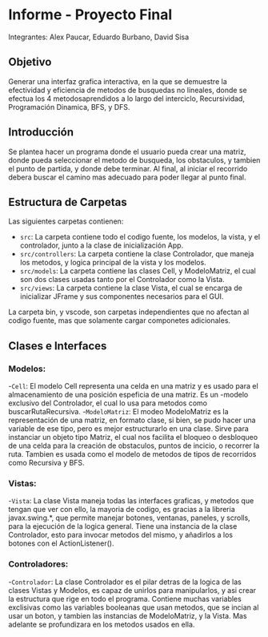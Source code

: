 # Informe - Proyecto Final

Integrantes: Alex Paucar, Eduardo Burbano, David Sisa
## Objetivo
Generar una interfaz grafica interactiva, en la que se demuestre la efectividad y eficiencia de metodos de busquedas no 
lineales, donde se efectua los 4 metodosaprendidos a lo largo del interciclo, Recursividad, Programación Dinamica, BFS,
y DFS.
## Introducción
Se plantea hacer un programa donde el usuario pueda crear una matriz, donde pueda seleccionar el metodo de busqueda, los
obstaculos, y tambien el punto de partida, y donde debe terminar. Al final, al iniciar el recorrido debera buscar el 
camino mas adecuado para poder llegar al punto final.
## Estructura de Carpetas

Las siguientes carpetas contienen: 

- `src`: La carpeta contiene todo el codigo fuente, los modelos, la vista, y el controlador, junto a la clase de inicialización App.
- `src/controllers`: La carpeta contiene la clase Controlador, que maneja los metodos, y logica principal de la vista y los modelos.
- `src/models`: La carpeta contiene las clases Cell, y ModeloMatriz, el cual son dos clases usadas tanto por el Controlador como la Vista.
- `src/views`: La carpeta contiene la clase Vista, el cual se encarga de inicializar JFrame y sus componentes necesarios para el GUI.

La carpeta bin, y vscode, son carpetas independientes que no afectan al codigo fuente, mas que solamente cargar componetes adicionales.

## Clases e Interfaces

### Modelos: 
-`Cell`: El modelo Cell representa una celda en una matriz y es usado para el almacenamiento de una posición espeficia de una matriz. Es un 
-modelo exclusivo del Controlador, el cual lo usa para metodos como buscarRutaRecursiva.
-`ModeloMatriz`: El modeo ModeloMatriz es la representación de una matriz, en formato clase, si bien, se pudo hacer una variable de ese tipo,
pero es mejor estructurarlo en una clase. Sirve para instanciar un objeto tipo Matriz, el cual nos facilita el bloqueo o desbloqueo de una 
celda para la creación de obstaculos, puntos de incicio, o recorrer la ruta. Tambien es usada como el modelo de metodos de tipos de recorridos
como Recursiva y BFS.

### Vistas: 
-`Vista`: La clase Vista maneja todas las interfaces graficas, y metodos que tengan que ver con ello, la mayoria de codigo, es gracias a la 
libreria javax.swing.*, que permite manejar botones, ventanas, paneles, y scrolls, para la ejecución de la logica general.
Tiene una instancia de la clase Controlador, esto para invocar metodos del mismo, y añadirlos a los botones con el ActionListener().

### Controladores:

-`Controlador`: La clase Controlador es el pilar detras de la logica de las clases Vistas y Modelos, es capaz de unirlos para manipularlos, 
y asi crear la estructura que rige en todo el programa. Contiene muchas variables exclisivas como las variables booleanas que usan metodos,
que se incian al usar un boton, y tambien las instancias de ModeloMatriz, y la Vista. Mas adelante se profundizara en los metodos usados en
ella.
